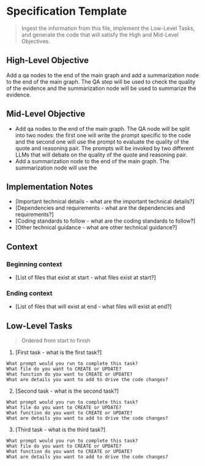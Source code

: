 # Specification Template
> Ingest the information from this file, implement the Low-Level Tasks, and generate the code that will satisfy the High and Mid-Level Objectives.

## High-Level Objective

Add a qa nodes to the end of the main graph and add a summarization node to the end of the main graph. The QA step will be used to check the quality of the evidence and the summarization node will be used to summarize the evidence.

## Mid-Level Objective

- Add qa nodes to the end of the main graph. The QA node will be split into two nodes: the first one will write the prompt specific to the code and the second one will use the prompt to evaluate the quality of the quote and reasoning pair. The prompts will be invoked by two different LLMs that will debate on the quality of the quote and reasoning pair.
- Add a summarization node to the end of the main graph. The summarization node will use the 

## Implementation Notes
- [Important technical details - what are the important technical details?]
- [Dependencies and requirements - what are the dependencies and requirements?]
- [Coding standards to follow - what are the coding standards to follow?]
- [Other technical guidance - what are other technical guidance?]

## Context

### Beginning context
- [List of files that exist at start - what files exist at start?]

### Ending context  
- [List of files that will exist at end - what files will exist at end?]

## Low-Level Tasks
> Ordered from start to finish

1. [First task - what is the first task?]
```aider
What prompt would you run to complete this task?
What file do you want to CREATE or UPDATE?
What function do you want to CREATE or UPDATE?
What are details you want to add to drive the code changes?
```
2. [Second task - what is the second task?]
```aider
What prompt would you run to complete this task?
What file do you want to CREATE or UPDATE?
What function do you want to CREATE or UPDATE?
What are details you want to add to drive the code changes?
```
3. [Third task - what is the third task?]
```aider
What prompt would you run to complete this task?
What file do you want to CREATE or UPDATE?
What function do you want to CREATE or UPDATE?
What are details you want to add to drive the code changes?
```